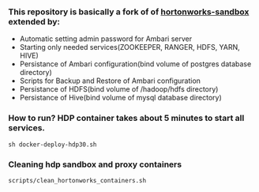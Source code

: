 ### This repository is basically a fork of of [hortonworks-sandbox](https://www.cloudera.com/downloads/hortonworks-sandbox/hdp.html) extended by:
- Automatic setting admin password for Ambari server
- Starting only needed services(ZOOKEEPER, RANGER, HDFS, YARN, HIVE)
- Persistance of Ambari configuration(bind volume of postgres database directory)
- Scripts for Backup and Restore of Ambari configuration
- Persistance of HDFS(bind volume of /hadoop/hdfs directory)
- Persistance of Hive(bind volume of mysql database directory)

### How to run? HDP container takes about 5 minutes to start all services.
```
sh docker-deploy-hdp30.sh
```

### Cleaning hdp sandbox and proxy containers
```
scripts/clean_hortonworks_containers.sh
```


